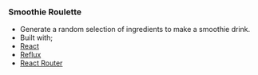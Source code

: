 ### Smoothie Roulette

- Generate a random selection of ingredients to make a smoothie drink.
- Built with;
- [React](https://facebook.github.io/react/)
- [Reflux](https://github.com/reflux/refluxjs)
- [React Router](https://github.com/rackt/react-router) 
